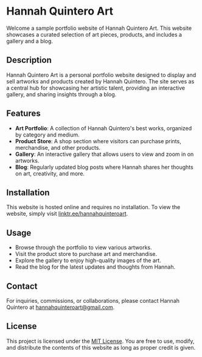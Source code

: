# Hannah Quintero Art

Welcome a sample portfolio website of Hannah Quintero Art. This website showcases a curated selection of art pieces, products, and includes a gallery and a blog.

## Description

Hannah Quintero Art is a personal portfolio website designed to display and sell artworks and products created by Hannah Quintero. The site serves as a central hub for showcasing her artistic talent, providing an interactive gallery, and sharing insights through a blog.

## Features

- **Art Portfolio**: A collection of Hannah Quintero's best works, organized by category and medium.
- **Product Store**: A shop section where visitors can purchase prints, merchandise, and other products.
- **Gallery**: An interactive gallery that allows users to view and zoom in on artworks.
- **Blog**: Regularly updated blog posts where Hannah shares her thoughts on art, creativity, and more.

## Installation

This website is hosted online and requires no installation. To view the website, simply visit [linktr.ee/hannahquinteroart](https://linktr.ee/hannahquinteroart).
## Usage

- Browse through the portfolio to view various artworks.
- Visit the product store to purchase art and merchandise.
- Explore the gallery to enjoy high-quality images of the art.
- Read the blog for the latest updates and thoughts from Hannah.

## Contact

For inquiries, commissions, or collaborations, please contact Hannah Quintero at [hannahquinteroart@gmail.com](mailto:hannahquinteroart@gmail.com).

## License

This project is licensed under the [MIT License](https://opensource.org/licenses/MIT). You are free to use, modify, and distribute the contents of this website as long as proper credit is given.


